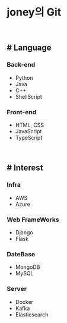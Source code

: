 # joney의 Git

<br>

## # Language

### Back-end

* Python
* Java
* C++
* ShellScript



### Front-end

- HTML, CSS
- JavaScript
- TypeScript



<br>

## # Interest

### Infra

* AWS
* Azure



### Web FrameWorks

* Django
* Flask



### DateBase

* MongoDB
* MySQL



### Server

- Docker
- Kafka
- Elasticsearch





